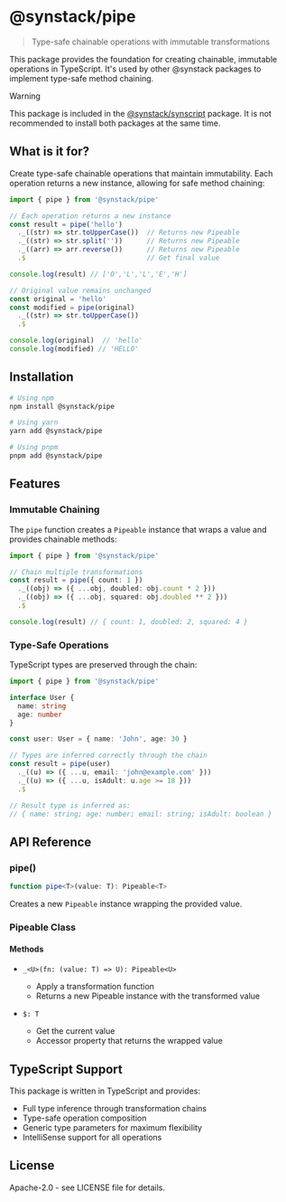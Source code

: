 # @synstack/pipe

> Type-safe chainable operations with immutable transformations

This package provides the foundation for creating chainable, immutable operations in TypeScript. It's used by other @synstack packages to implement type-safe method chaining.

> [!WARNING]
> This package is included in the [@synstack/synscript](https://github.com/pAIrprogio/synscript) package. It is not recommended to install both packages at the same time.

## What is it for?

Create type-safe chainable operations that maintain immutability. Each operation returns a new instance, allowing for safe method chaining:

```typescript
import { pipe } from '@synstack/pipe'

// Each operation returns a new instance
const result = pipe('hello')
  ._((str) => str.toUpperCase())  // Returns new Pipeable
  ._((str) => str.split(''))      // Returns new Pipeable
  ._((arr) => arr.reverse())      // Returns new Pipeable
  .$                              // Get final value

console.log(result) // ['O','L','L','E','H']

// Original value remains unchanged
const original = 'hello'
const modified = pipe(original)
  ._((str) => str.toUpperCase())
  .$

console.log(original)  // 'hello'
console.log(modified) // 'HELLO'
```

## Installation

```bash
# Using npm
npm install @synstack/pipe

# Using yarn
yarn add @synstack/pipe

# Using pnpm
pnpm add @synstack/pipe
```

## Features

### Immutable Chaining

The `pipe` function creates a `Pipeable` instance that wraps a value and provides chainable methods:

```typescript
import { pipe } from '@synstack/pipe'

// Chain multiple transformations
const result = pipe({ count: 1 })
  ._((obj) => ({ ...obj, doubled: obj.count * 2 }))
  ._((obj) => ({ ...obj, squared: obj.doubled ** 2 }))
  .$

console.log(result) // { count: 1, doubled: 2, squared: 4 }
```

### Type-Safe Operations

TypeScript types are preserved through the chain:

```typescript
import { pipe } from '@synstack/pipe'

interface User {
  name: string
  age: number
}

const user: User = { name: 'John', age: 30 }

// Types are inferred correctly through the chain
const result = pipe(user)
  ._((u) => ({ ...u, email: 'john@example.com' }))
  ._((u) => ({ ...u, isAdult: u.age >= 18 }))
  .$

// Result type is inferred as:
// { name: string; age: number; email: string; isAdult: boolean }
```

## API Reference

### pipe()

```typescript
function pipe<T>(value: T): Pipeable<T>
```

Creates a new `Pipeable` instance wrapping the provided value.

### Pipeable Class

#### Methods

- `_<U>(fn: (value: T) => U): Pipeable<U>`
  - Apply a transformation function
  - Returns a new Pipeable instance with the transformed value

- `$: T`
  - Get the current value
  - Accessor property that returns the wrapped value

## TypeScript Support

This package is written in TypeScript and provides:
- Full type inference through transformation chains
- Type-safe operation composition
- Generic type parameters for maximum flexibility
- IntelliSense support for all operations

## License

Apache-2.0 - see LICENSE file for details.
